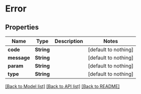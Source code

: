 # Error


## Properties
Name | Type | Description | Notes
------------ | ------------- | ------------- | -------------
**code** | **String** |  | [default to nothing]
**message** | **String** |  | [default to nothing]
**param** | **String** |  | [default to nothing]
**type** | **String** |  | [default to nothing]


[[Back to Model list]](../README.md#models) [[Back to API list]](../README.md#api-endpoints) [[Back to README]](../README.md)


